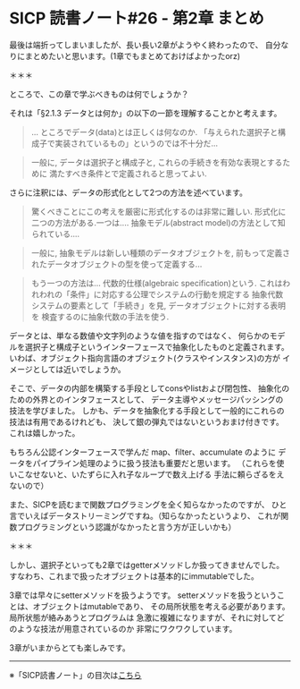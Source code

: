 SICP 読書ノート#26 - 第2章 まとめ
======================================

最後は端折ってしまいましたが、長い長い2章がようやく終わったので、
自分なりにまとめたいと思います。(1章でもまとめておけばよかったorz)

＊＊＊

ところで、この章で学ぶべきものは何でしょうか？

それは「§2.1.3 データとは何か」の以下の一節を理解することかと考えます。

> ... ところでデータ(data)とは正しくは何なのか.
> 「与えられた選択子と構成子で実装されているもの」というのでは不十分だ...

> 一般に, データは選択子と構成子と, これらの手続きを有効な表現とするために
> 満たすべき条件とで定義されると思ってよい.


さらに注釈には、データの形式化として2つの方法を述べています。

> 驚くべきことにこの考えを厳密に形式化するのは非常に難しい.
> 形式化に二つの方法がある.一つは.... 抽象モデル(abstract model)の方法として知られている....

> 一般に, 抽象モデルは新しい種類のデータオブジェクトを,
> 前もって定義されたデータオブジェクトの型を使って定義する...

> もう一つの方法は... 代数的仕様(algebraic specification)という.
> これはわれわれの「条件」に対応する公理でシステムの行動を規定する
> 抽象代数システムの要素として「手続き」を見, データオブジェクトに対する表明を
> 検査するのに抽象代数の手法を使う.


データとは、単なる数値や文字列のような値を指すのではなく、
何らかのモデルを選択子と構成子というインターフェースで抽象化したものと定義されます。
いわば、オブジェクト指向言語のオブジェクト(クラスやインスタンス)の方が
イメージとしては近いでしょうか。

そこで、データの内部を構築する手段としてconsやlistおよび閉包性、
抽象化のための外界とのインタフェースとして、
データ主導やメッセージパッシングの技法を学びました。
しかも、データを抽象化する手段として一般的にこれらの技法は有用であるけれども、
決して銀の弾丸ではないというおまけ付きです。これは嬉しかった。

もちろん公認インターフェースで学んだ map、filter、accumulate のように
データをパイプライン処理のように扱う技法も重要だと思います。
（これらを使いこなせないと、いたずらに入れ子なループで数え上げる
手法に頼らざるをえないので）

また、SICPを読むまで関数プログラミングを全く知らなかったのですが、
ひと言でいえばデータストリーミングですね。（知らなかったというより、
これが関数プログラミングという認識がなかったと言う方が正しいかも）

＊＊＊

しかし、選択子といっても2章ではgetterメソッドしか扱ってきませんでした。
すなわち、これまで扱ったオブジェクトは基本的にimmutableでした。

3章では早々にsetterメソッドを扱うようです。
setterメソッドを扱うということは、オブジェクトはmutableであり、
その局所状態を考える必要があります。局所状態が絡みあうとプログラムは
急激に複雑になりますが、それに対してどのような技法が用意されているのか
非常にワクワクしています。

3章がいまからとても楽しみです。

--------------------------------

※「SICP読書ノート」の目次は[こちら](/entry/sicp/index)
